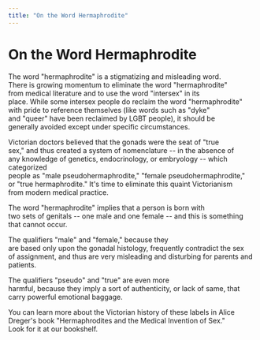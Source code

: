 ```yaml
---
title: "On the Word Hermaphrodite"
---
```


# On the Word Hermaphrodite

  


The word "hermaphrodite" is a stigmatizing and misleading word.  
There is growing momentum to eliminate the word "hermaphrodite"  
from medical literature and to use the word "intersex" in its  
place. While some intersex people do reclaim the word "hermaphrodite"  
with pride to reference themselves (like words such as "dyke"  
and "queer" have been reclaimed by LGBT people), it should be  
generally avoided except under specific circumstances. 

  


  
Victorian doctors believed that the gonads were the seat of "true  
sex," and thus created a system of nomenclature -- in the absence of  
any knowledge of genetics, endocrinology, or embryology -- which categorized  
people as "male pseudohermaphrodite," "female pseudohermaphrodite,"  
or "true hermaphrodite." It's time to eliminate this quaint Victorianism  
from modern medical practice.

  
  


The word "hermaphrodite" implies that a person is born with  
two sets of genitals -- one male and one female -- and this is something  
that cannot occur.

  
  


The qualifiers "male" and "female," because they  
are based only upon the gonadal histology, frequently contradict the sex  
of assignment, and thus are very misleading and disturbing for parents and  
patients.

  
  


The qualifiers "pseudo" and "true" are even more  
harmful, because they imply a sort of authenticity, or lack of same, that  
carry powerful emotional baggage.

  
  


You can learn more about the Victorian history of these labels in Alice  
Dreger's book "Hermaphrodites and the Medical Invention of Sex."  
Look for it at our bookshelf.
